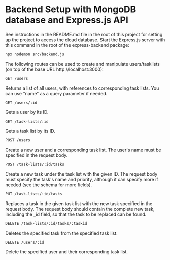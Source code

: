 # Backend Setup with MongoDB database and Express.js API

See instructions in the README.md file in the root of this project for setting up the project to access the cloud database. Start the Express.js server with this command in the root of the express-backend package:

`npx nodemon src/backend.js`

The following routes can be used to create and manipulate users/tasklists (on
top of the base URL http://localhost:3000):

`GET /users`

Returns a list of all users, with references to corresponding task lists. You
can use "name" as a query parameter if needed.

`GET /users/:id`

Gets a user by its ID.

`GET /task-lists/:id`

Gets a task list by its ID.

`POST /users`

Create a new user and a corresponding task list. The user's name must be
specified in the request body.

`POST /task-lists/:id/tasks`

Create a new task under the task list with the given ID. The request body must
specify the task's name and priority, although it can specify more if needed
(see the schema for more fields).

`PUT /task-lists/:id/tasks`

Replaces a task in the given task list with the new task specified in the
request body. The request body should contain the complete new task, including
the \_id field, so that the task to be replaced can be found.

`DELETE /task-lists/:id/tasks/:taskid`

Deletes the specified task from the specified task list.

`DELETE /users/:id`

Delete the specified user and their corresponding task list.
